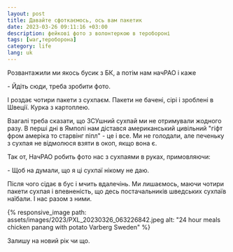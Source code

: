 ```yaml
---
layout: post
title: Давайте сфоткаємось, ось вам пакетик
date: 2023-03-26 09:11:16 +03:00
description: фейкові фото з волонтеркою в теробороні
tags: [war,тероборона]
category: life
lang: uk
---
```


Розвантажили ми якось бусик з БК, а потім нам начРАО і каже

\- Йдіть сюди, треба зробити фото. 

І роздає чотири пакети з сухпаєм. 
Пакети не бачені, сірі і зроблені в Швеції.
Курка з картоплею.

Взагалі треба сказати, що ЗСУшний сухпай ми не отримували жодного разу. 
В перші дні в Ямполі нам дістався американський цивільний "гіфт фром амеріка то старвінг піпл" - це і все.
Ми не голодали, але печеньку з сухпая не відмолюся взяти в окоп, якщо вона є.

Так от, НачРАО робить фото нас з сухпаями в руках, примовляючи:

\- Щоб на думали, що я ці сухпаї нікому не даю.

Після чого сідає в бус і мчить вдалечінь.
Ми лишаємось, маючи чотири пакети сухпая і впевненість, що десь постачальників шведських сухпаїв наїбали. 
І нас разом з ними.


{% responsive_image path: assets/images/2023/PXL_20230326_063226842.jpeg alt: "24 hour meals chicken panang with potato Varberg Sweden" %}

Залишу на новий рік чи що. 
